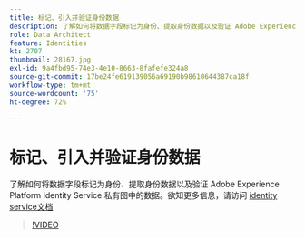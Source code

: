 ```yaml
---
title: 标记、引入并验证身份数据
description: 了解如何将数据字段标记为身份、提取身份数据以及验证 Adobe Experience Platform Identity Service 私有图中的数据。
role: Data Architect
feature: Identities
kt: 2707
thumbnail: 28167.jpg
exl-id: 9a4fbd95-74e3-4e10-8663-8fafefe324a8
source-git-commit: 17be24fe619139056a69190b98610644387ca18f
workflow-type: tm+mt
source-wordcount: '75'
ht-degree: 72%

---
```


# 标记、引入并验证身份数据

了解如何将数据字段标记为身份、提取身份数据以及验证 Adobe Experience Platform Identity Service 私有图中的数据。欲知更多信息，请访问 [identity service文档](https://experienceleague.adobe.com/docs/experience-platform/identity/home.html?lang=zh-Hans)


>[!VIDEO](https://video.tv.adobe.com/v/28167?quality=12&learn=on)
